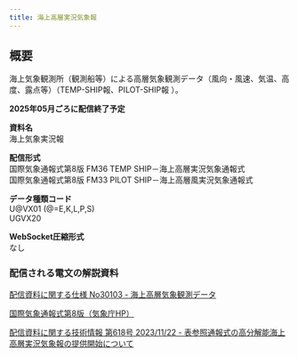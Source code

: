 ```yaml
---
title: 海上高層実況気象報
---
```


## 概要
海上気象観測所（観測船等）による高層気象観測データ（風向・風速、気温、高度、露点等）（TEMP-SHIP報、PILOT-SHIP報 ）。

**2025年05月ごろに配信終了予定**

**資料名** <br/>
海上気象実況報

**配信形式** <br/>
国際気象通報式第8版 FM36 TEMP SHIP－海上高層実況気象通報式 <br/>
国際気象通報式第8版 FM33 PILOT SHIP－海上高層風実況気象通報式

**データ種類コード** <br/>
U@VX01 (@=E,K,L,P,S) <br/>
UGVX20

**WebSocket圧縮形式** <br/>
なし

### 配信される電文の解説資料
[配信資料に関する仕様 No30103 - 海上高層気象観測データ](https://www.data.jma.go.jp/suishin/shiyou/pdf/no30103)


[国際気象通報式第8版（気象庁HP）](https://www.jma.go.jp/jma/kishou/books/tsuhoshiki/tsuhoshiki.html)


[配信資料に関する技術情報 第618号 2023/11/22 - 表参照通報式の高分解能海上高層実況気象報の提供開始について](https://dmdata.jp/docs/jma/technical/618.pdf)
